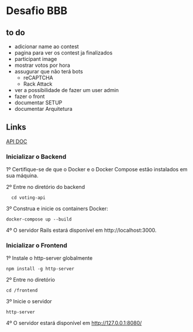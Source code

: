 # Desafio BBB
## to do
- adicionar name ao contest
- pagina para ver os contest ja finalizados
- participant image
- mostrar votos por hora
- assugurar que não terá bots
  - reCAPTCHA
  - Rack Attack
- ver a possibilidade de fazer um user admin
- fazer o front
- documentar SETUP
- documentar Arquitetura

## Links
[API DOC](https://documenter.getpostman.com/view/29899640/2sA3s7iojn)

### Inicializar o Backend

1º Certifique-se de que o Docker e o Docker Compose estão instalados em sua máquina.

2º Entre no diretório do backend

```
  cd voting-api
```

3º Construa e inicie os containers Docker:

```
docker-compose up --build
```

4º O servidor Rails estará disponível em http://localhost:3000.

### Inicializar o Frontend

1º Instale o http-server globalmente

```
npm install -g http-server
```

2º Entre no diretório

```
cd /frontend
```

3º Inicie o servidor

```
http-server
```

4º O servidor estará disponível em http://127.0.0.1:8080/
